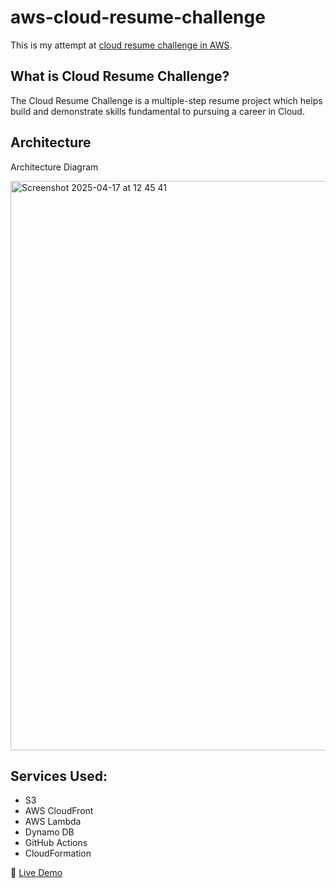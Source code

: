 # aws-cloud-resume-challenge

This is my attempt at [cloud resume challenge in AWS](https://cloudresumechallenge.dev/docs/the-challenge/aws/). 

## What is Cloud Resume Challenge?

The Cloud Resume Challenge is a multiple-step resume project which helps build and demonstrate skills fundamental to pursuing a career in Cloud. 

## Architecture

Architecture Diagram

<img width="911" alt="Screenshot 2025-04-17 at 12 45 41" src="https://github.com/user-attachments/assets/317f203a-7363-47bc-87e0-085102676d8f" />


## Services Used:

- S3
- AWS CloudFront
- AWS Lambda
- Dynamo DB
- GitHub Actions
- CloudFormation

🔗 [Live Demo](https://d1w8gut4cnhfyw.cloudfront.net) 


